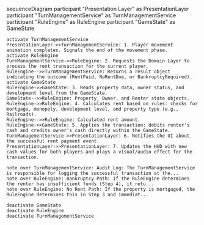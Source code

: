 sequenceDiagram
    participant "Presentation Layer" as PresentationLayer
    participant "TurnManagementService" as TurnManagementService
    participant "RuleEngine" as RuleEngine
    participant "GameState" as GameState

    activate TurnManagementService
    PresentationLayer->>TurnManagementService: 1. Player movement animation completes. Signals the end of the movement phase.
    activate RuleEngine
    TurnManagementService->>RuleEngine: 2. Requests the Domain Layer to process the rent transaction for the current player.
    RuleEngine-->>TurnManagementService: Returns a result object indicating the outcome (RentPaid, NoRentDue, or BankruptcyRequired).
    activate GameState
    RuleEngine->>GameState: 3. Reads property data, owner status, and development level from the GameState.
    GameState-->>RuleEngine: Property, Owner, and Renter state objects.
    RuleEngine->>RuleEngine: 4. Calculates rent based on rules: checks for mortgage, monopoly, development level, and property type (e.g., Railroads).
    RuleEngine-->>RuleEngine: Calculated rent amount.
    RuleEngine->>GameState: 5. Applies the transaction: debits renter's cash and credits owner's cash directly within the GameState.
    TurnManagementService->>PresentationLayer: 6. Notifies the UI about the successful rent payment event.
    PresentationLayer->>PresentationLayer: 7. Updates the HUD with new cash values for both players and plays a visual/audio effect for the transaction.

    note over TurnManagementService: Audit Log: The TurnManagementService is responsible for logging the successful transaction at the...
    note over RuleEngine: Bankruptcy Path: If the RuleEngine determines the renter has insufficient funds (Step 4), it retu...
    note over RuleEngine: No Rent Path: If the property is mortgaged, the RuleEngine determines this in Step 3 and immediat...

    deactivate GameState
    deactivate RuleEngine
    deactivate TurnManagementService
